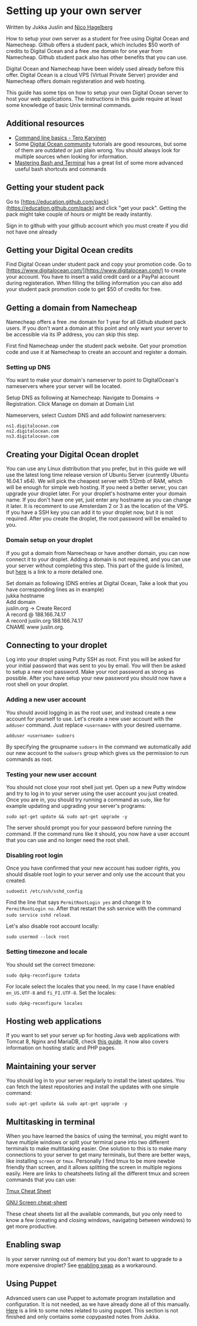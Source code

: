 # Setting up your own server
Written by Jukka Juslin and [Nico Hagelberg](https://github.com/nicougit/)

How to setup your own server as a student for free using Digital Ocean and Namecheap. Github offers a student pack, which includes $50 worth of credits to Digital Ocean and a free .me domain for one year from Namecheap. Github student pack also has other benefits that you can use.

Digital Ocean and Namecheap have been widely used already before this offer. Digital Ocean is a cloud VPS (Virtual Private Server) provider and Namecheap offers domain registeration and web hosting. 

This guide has some tips on how to setup your own Digital Ocean server to host your web applications. The instructions in this guide require at least some knowledge of basic Unix terminal commands.

## Additional resources

* [Command line basics - Tero Karvinen](http://terokarvinen.com/2009/command-line-basics-4)
* Some [Digital Ocean community](https://www.digitalocean.com/community) tutorials are good resources, but some of them are outdated or just plain wrong. You should always look for multiple sources when looking for information.
* [Mastering Bash and Terminal](https://www.blockloop.io/mastering-bash-and-terminal) has a great list of some more advanced useful bash shortcuts and commands

## Getting your student pack
Go to [https://education.github.com/pack](https://education.github.com/pack) and click "get your pack". Getting the pack might take couple of hours or might be ready instantly.

Sign in to github with your github account which you must create if you did not have one already  

## Getting your Digital Ocean credits

Find Digital Ocean under student pack and copy your promotion code. Go to [https://www.digitalocean.com/](https://www.digitalocean.com/) to create your account. You have to insert a valid credit card or a PayPal account during registeration. When filling the billing information you can also add your student pack promotion code to get $50 of credits for free.

## Getting a domain from Namecheap
Namecheap offers a free .me domain for 1 year for all Github student pack users. If you don't want a domain at this point and only want your server to be accessible via its IP address, you can skip this step.

First find Namecheap under the student pack website. Get your promotion code and use it at Namecheap to create an account and register a domain.

### Setting up DNS
You want to make your domain's nameserver to point to DigitalOcean's nameservers where your server will be located.

Setup DNS as following at Namecheap: Navigate to Domains -> Registration. Click Manage on domain at Domain List

Nameservers, select Custom DNS and add followint nameservers:
```
ns1.digitalocean.com
ns2.digitalocean.com
ns3.digitalocean.com
```

## Creating your Digital Ocean droplet

You can use any Linux distribution that you prefer, but in this guide we will use the latest long time release version of Ubuntu Server (currently Ubuntu 16.04.1 x64). We will pick the cheapest server with 512mb of RAM, which will be enough for simple web hosting. If you need a better server, you can upgrade your droplet later. For your droplet's hostname enter your domain name. If you don't have one yet, just enter any hostname as you can change it later. It is recomment to use Amsterdam 2 or 3 as the location of the VPS. If you have a SSH key you can add it to your droplet now, but it is not required. After you create the droplet, the root password will be emailed to you.

### Domain setup on your droplet

If you got a domain from Namecheap or have another domain, you can now connect it to your droplet. Adding a domain is not required, and you can use your server without completing this step. This part of the guide is limited, but [here](https://www.digitalocean.com/community/tutorials/how-to-set-up-a-host-name-with-digitalocean) is a link to a more detailed one.

Set domain as following (DNS entries at Digital Ocean, Take a look that you have corresponding lines as in example)  
jukka hostname  
Add domain  
juslin.org -> Create Record  
A record @ 188.166.74.17  
A record juslin.org 188.166.74.17  
CNAME www juslin.org.  

## Connecting to your droplet
Log into your droplet using Putty SSH as root. First you will be asked for your initial password that was sent to you by email. You will then be asked to setup a new root password. Make your root password as strong as possible. After you have setup your new password you should now have a root shell on your droplet.

### Adding a new user account
You should avoid logging in as the root user, and instead create a new account for yourself to use. Let's create a new user account with the `adduser` command. Just replace `<username>` with your desired username.
```
adduser <username> sudoers
```
By specifying the groupname `sudoers` in the command we automatically add our new account to the `sudoers` group which gives us the permission to run commands as root.

### Testing your new user account
You should not close your root shell just yet. Open up a new Putty window and try to log in to your server using the user account you just created. Once you are in, you should try running a command as `sudo`, like for example updating and upgrading your server's programs:
```
sudo apt-get update && sudo apt-get upgrade -y
```
The server should prompt you for your password before running the command. If the command runs like it should, you now have a user account that you can use and no longer need the root shell.

### Disabling root login
Once you have confirmed that your new account has sudoer rights, you should disable root login to your server and only use the account that you created.
```
sudoedit /etc/ssh/sshd_config  
```
Find the line that says `PermitRootLogin yes` and change it to `PermitRootLogin no`. After that restart the ssh service with the command `sudo service sshd reload`.

Let's also disable root account locally:
```
sudo usermod --lock root
```

### Setting timezone and locale
You should set the correct timezone:
```
sudo dpkg-reconfigure tzdata
```
For locale select the locales that you need. In my case I have enabled `en_US.UTF-8` and `fi_FI.UTF-8`. Set the locales:
```
sudo dpkg-reconfigure locales
```

## Hosting web applications
If you want to set your server up for hosting Java web applications with Tomcat 8, Nginx and MariaDB, check [this guide](https://github.com/jusju/ownserver/blob/master/webservers.md). It now also covers information on hosting static and PHP pages.

## Maintaining your server

You should log in to your server regularly to install the latest updates. You can fetch the latest repositories and install the updates with one simple command:
```
sudo apt-get update && sudo apt-get upgrade -y
```

## Multitasking in terminal
When you have learned the basics of using the terminal, you might want to have multiple windows or split your terminal pane into two different terminals to make multitasking easier. One solution to this is to make many connections to your server to get many terminals, but there are better ways, like installing `screen` or `tmux`. Personally I find tmux to be more newbie friendly than screen, and it allows splitting the screen in multiple regions easily. Here are links to cheatsheets listing all the different tmux and screen commands that you can use:

[Tmux Cheat Sheet](http://tmuxcheatsheet.com/)

[GNU Screen cheat-sheet](http://neophob.com/2007/04/gnu-screen-cheat-sheet/)

These cheat sheets list all the available commands, but you only need to know a few (creating and closing windows, navigating between windows) to get more productive.

## Enabling swap
Is your server running out of memory but you don't want to upgrade to a more expensive droplet? See [enabling swap](https://github.com/jusju/ownserver/blob/master/enabling_swap.md) as a workaround.

## Using Puppet
Advanced users can use Puppet to automate program installation and configuration. It is not needed, as we have already done all of this manually. [Here](https://github.com/jusju/ownserver/blob/master/puppet.md) is a link to some notes related to using puppet. This section is not finished and only contains some copypasted notes from Jukka.
